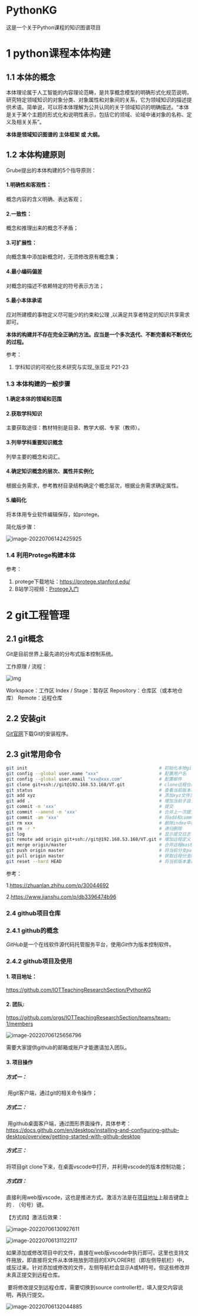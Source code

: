 # PythonKG
这是一个关于Python课程的知识图谱项目

# 1 python课程本体构建

## 1.1 本体的概念

本体理论属于人工智能的内容理论范畴，是共享概念模型的明确形式化规范说明，研究特定领域知识的对象分类、对象属性和对象间的关系，它为领域知识的描述提供术语。简单说，可以将本体理解为公共认同的关于领域知识的明确描述。“本体是关于某个主题的形式化和说明性表示，包括它的领域、论域中诸对象的名称、定义及相关关系”。

**本体是领域知识图谱的 主体框架 或 大纲。**

## 1.2 本体构建原则

Grube提出的本体构建的5个指导原则：

#### 1.明确性和客观性：

概念内容的含义明确、表达客观；

#### 2.一致性：

概念和推理出来的概念不矛盾；

#### 3.可扩展性：

向概念集中添加新概念时，无须修改原有概念集；

#### 4.最小编码偏差

对概念的描述不依赖特定的符号表示方法；

#### 5.最小本体承诺

应对所建模的事物定义尽可能少的约束和公理 ,以满足共享者特定的知识共享需求即可。

**本体的构建并不存在完全正确的方法。应当是一个多次迭代、不断完善和不断优化的过程。**

参考：

1. 学科知识的可视化技术研究与实现_张亚龙 P21-23

### 1.3 本体构建的一般步骤

#### 1.确定本体的领域和范围



#### 2.获取学科知识

主要获取途径：教材特别是目录、教学大纲、专家（教师）。

#### 3.列举学科重要知识概念

列举主要的概念和词汇。

#### 4.确定知识概念的层次、属性并实例化

根据业务需求，参考教材目录结构确定个概念层次，根据业务需求确定属性。

#### 5.编码化

将本体用专业软件编辑保存，如protege。

简化版步骤：

![image-20220706142425925](resources/images/image-20220706142425925.png)





### 1.4 利用Protege构建本体

参考：

1. protege下载地址：https://protege.stanford.edu/
2. B站学习视频：[Protege入门](https://www.bilibili.com/video/BV1ME411j7su?spm_id_from=333.337.search-card.all.click&vd_source=3d514af595c86a0e29c4439b4ae8e478)



# 2 git工程管理

## 2.1 git概念

Git是目前世界上最先进的分布式版本控制系统。

工作原理 / 流程：

![img](https://pic2.zhimg.com/80/v2-3bc9d5f2c49a713c776e69676d7d56c5_720w.jpg)

Workspace：工作区
Index / Stage：暂存区
Repository：仓库区（或本地仓库）
Remote：远程仓库

## 2.2 安装git

[Git官网](https://link.jianshu.com/?t=https://git-scm.com/)下载Git的安装程序。

## 2.3 git常用命令

```bash
git init                                                  # 初始化本地git仓库（创建新仓库）
git config --global user.name "xxx"                       # 配置用户名
git config --global user.email "xxx@xxx.com"              # 配置邮件
git clone git+ssh://git@192.168.53.168/VT.git             # clone远程仓库
git status                                                # 查看当前版本状态（是否修改）
git add xyz                                               # 添加xyz文件至index
git add .                                                 # 增加当前子目录下所有更改过的文件至index
git commit -m 'xxx'                                       # 提交
git commit --amend -m 'xxx'                               # 合并上一次提交（用于反复修改）
git commit -am 'xxx'                                      # 将add和commit合为一步
git rm xxx                                                # 删除index中的文件
git rm -r *                                               # 递归删除
git log                                                   # 显示提交日志
git remote add origin git+ssh://git@192.168.53.168/VT.git # 增加远程定义（用于push/pull/fetch）
git merge origin/master                                   # 合并远程master分支至当前分支
git push origin master                                    # 将当前分支push到远程master分支
git pull origin master                                    # 获取远程分支master并merge到当前分支
git reset --hard HEAD                                     # 将当前版本重置为HEAD（通常用于merge失败回退）
```

参考：

1.https://zhuanlan.zhihu.com/p/30044692

2.https://www.jianshu.com/p/db3396474b96

### 2.4 github项目仓库

### 2.4.1 github的概念

*GitHub*是一个在线软件源代码托管服务平台，使用*Git*作为版本控制软件。

### 2.4.2 github项目及使用

#### 1. 项目地址：

https://github.com/IOTTeachingResearchSection/PythonKG

#### 2. 团队:

https://github.com/orgs/IOTTeachingResearchSection/teams/team-1/members

![image-20220706125656796](resources/images/image-20220706125656796.png)

需要大家提供github的邮箱或账户才能邀请加入团队。

#### 3. 项目操作

##### 方式一：

​	用git客户端，通过git的相关命令操作；

##### 方式二：

​	用github桌面客户端，通过图形界面操作，具体参考：https://docs.github.com/en/desktop/installing-and-configuring-github-desktop/overview/getting-started-with-github-desktop

##### 方式三：

  将项目git clone下来，在桌面vscode中打开，并利用vscode的版本控制功能；

##### 方式四：

  直接利用web版vscode，这也是推进方式。激活方法是在[项目地址](https://github.com/IOTTeachingResearchSection/PythonKG)上敲击键盘上的 . （句号）键。

【方式四】激活后效果：

![image-20220706130927611](resources/images/image-20220706130927611.png)



![image-20220706131122117](resources/images/image-20220706131122117.png)

​    如果添加或修改项目中的文件，直接在web版vscode中执行即可。这里也支持文件拖放，即直接将文件从本体拖放到项目的EXPLORER栏（即左侧导航栏）中，或反过来。针对添加或修改的文件，左侧导航栏会显示A或M符号。但这些修改并未真正提交到远程仓库。

​    要将修改提交到远程仓库，需要切换到source controller栏，填入提交内容说明，再执行提交。

![image-20220706132044885](resources/images/image-20220706132044885.png)